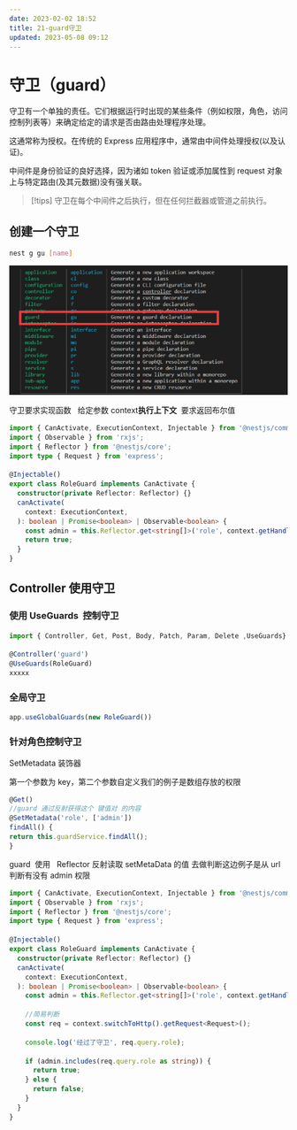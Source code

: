 ```yaml
---
date: 2023-02-02 18:52
title: 21-guard守卫
updated: 2023-05-08 09:12
---
```


# 守卫（guard）

守卫有一个单独的责任。它们根据运行时出现的某些条件（例如权限，角色，访问控制列表等）来确定给定的请求是否由路由处理程序处理。

这通常称为授权。在传统的 Express 应用程序中，通常由中间件处理授权(以及认证)。

中间件是身份验证的良好选择，因为诸如 token 验证或添加属性到 request 对象上与特定路由(及其元数据)没有强关联。

> [!tips]
> 守卫在每个中间件之后执行，但在任何拦截器或管道之前执行。

## 创建一个守卫

```sh
nest g gu [name]
```

![](./_images/image-2023-02-02_21-22-25-991-21-guard守卫.png)

守卫要求实现函数   给定参数 context**执行上下文**  要求返回布尔值

```ts
import { CanActivate, ExecutionContext, Injectable } from '@nestjs/common';
import { Observable } from 'rxjs';
import { Reflector } from '@nestjs/core';
import type { Request } from 'express';

@Injectable()
export class RoleGuard implements CanActivate {
  constructor(private Reflector: Reflector) {}
  canActivate(
    context: ExecutionContext,
  ): boolean | Promise<boolean> | Observable<boolean> {
    const admin = this.Reflector.get<string[]>('role', context.getHandler());
    return true;
  }
}

```

## Controller 使用守卫

### 使用 UseGuards  控制守卫

```ts
import { Controller, Get, Post, Body, Patch, Param, Delete ,UseGuards} from '@nestjs/common';

@Controller('guard')
@UseGuards(RoleGuard)
xxxxx
```

### 全局守卫

```js
app.useGlobalGuards(new RoleGuard())
```

### 针对角色控制守卫

SetMetadata 装饰器

第一个参数为 key，第二个参数自定义我们的例子是数组存放的权限

```ts
@Get()
//guard 通过反射获得这个 键值对 的内容
@SetMetadata('role', ['admin'])
findAll() {
return this.guardService.findAll();
}
```

guard  使用   Reflector 反射读取 setMetaData 的值 去做判断这边例子是从 url 判断有没有 admin 权限

```ts
import { CanActivate, ExecutionContext, Injectable } from '@nestjs/common';
import { Observable } from 'rxjs';
import { Reflector } from '@nestjs/core';
import type { Request } from 'express';

@Injectable()
export class RoleGuard implements CanActivate {
  constructor(private Reflector: Reflector) {}
  canActivate(
    context: ExecutionContext,
  ): boolean | Promise<boolean> | Observable<boolean> {
    const admin = this.Reflector.get<string[]>('role', context.getHandler());

    //简易判断
    const req = context.switchToHttp().getRequest<Request>();

    console.log('经过了守卫', req.query.role);

    if (admin.includes(req.query.role as string)) {
      return true;
    } else {
      return false;
    }
  }
}

```